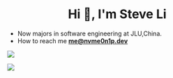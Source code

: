 <h1 align="center">Hi 👋, I'm Steve Li</h1>

- Now majors in software engineering at JLU,China.
- How to reach me **me@nvme0n1p.dev**

![](https://github-readme-stats.vercel.app/api?username=lbr77&count_private=true&show_icons=true&theme=buefy)


![](https://github-readme-stats.vercel.app/api/top-langs/?username=lbr77)
